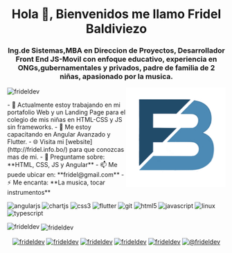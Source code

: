 
<h1 align="center">Hola 👋, Bienvenidos me llamo Fridel Baldiviezo</h1>
<h3 align="center">Ing.de Sistemas,MBA en Direccion de Proyectos, Desarrollador Front End JS-Movil con enfoque educativo, experiencia en ONGs,gubernamentales y privados, padre de familia de 2 niñas, apasionado por la musica.</h3>


<img align='right' src="https://github.com/frideldev/frideldev/raw/master/LOGOFRIDELisitopio2.png" width="230">
<p align="left"> <img src="https://komarev.com/ghpvc/?username=frideldev" alt="frideldev" /> </p>
- 🔭 Actualmente estoy trabajando en mi portafolio Web y un Landing Page para el colegio de mis niñas en HTML-CSS y JS sin frameworks.
- 🌱 Me estoy capacitando en Angular Avanzado y Flutter.
- 🌐 Visita mi [website](http://fridel.info.bo/) para que conozcas mas de mi.
- 💬 Preguntame sobre: **HTML, CSS, JS y Angular**
- 📫 Me puede ubicar en: **fridel@gmail.com**
- ⚡ Me encanta: **La musica, tocar instrumentos**

<p align="left"><img src="https://devicons.github.io/devicon/devicon.git/icons/angularjs/angularjs-original.svg" alt="angularjs" width="40" height="40"/> <img src="https://www.chartjs.org/media/logo-title.svg" alt="chartjs" width="40" height="40"/> <img src="https://devicons.github.io/devicon/devicon.git/icons/css3/css3-original-wordmark.svg" alt="css3" width="40" height="40"/> <img src="https://www.vectorlogo.zone/logos/flutterio/flutterio-icon.svg" alt="flutter" width="40" height="40"/> <img src="https://www.vectorlogo.zone/logos/git-scm/git-scm-icon.svg" alt="git" width="40" height="40"/> <img src="https://devicons.github.io/devicon/devicon.git/icons/html5/html5-original-wordmark.svg" alt="html5" width="40" height="40"/> <img src="https://devicons.github.io/devicon/devicon.git/icons/javascript/javascript-original.svg" alt="javascript" width="40" height="40"/> <img src="https://devicons.github.io/devicon/devicon.git/icons/linux/linux-original.svg" alt="linux" width="40" height="40"/> <img src="https://devicons.github.io/devicon/devicon.git/icons/typescript/typescript-original.svg" alt="typescript" width="40" height="40"/></p><p><img align="left" src="https://github-readme-stats.vercel.app/api/top-langs/?username=frideldev&layout=compact&hide=html" alt="frideldev" /></p>

<p>&nbsp;<img align="center" src="https://github-readme-stats.vercel.app/api?username=frideldev&show_icons=true" alt="frideldev" /></p>

<p align="center">
<a href="https://codepen.io/frideldev" target="blank"><img align="center" src="https://cdn.jsdelivr.net/npm/simple-icons@3.0.1/icons/codepen.svg" alt="frideldev" height="30" width="30" /></a>
<a href="https://twitter.com/frideldev" target="blank"><img align="center" src="https://cdn.jsdelivr.net/npm/simple-icons@3.0.1/icons/twitter.svg" alt="frideldev" height="30" width="30" /></a>
<a href="https://linkedin.com/in/frideldev" target="blank"><img align="center" src="https://cdn.jsdelivr.net/npm/simple-icons@3.0.1/icons/linkedin.svg" alt="frideldev" height="30" width="30" /></a>
<a href="https://fb.com/frideldev" target="blank"><img align="center" src="https://cdn.jsdelivr.net/npm/simple-icons@3.0.1/icons/facebook.svg" alt="frideldev" height="30" width="30" /></a>
<a href="https://instagram.com/frideldev" target="blank"><img align="center" src="https://cdn.jsdelivr.net/npm/simple-icons@3.0.1/icons/instagram.svg" alt="frideldev" height="30" width="30" /></a>
<a href="https://medium.com/@frideldev" target="blank"><img align="center" src="https://cdn.jsdelivr.net/npm/simple-icons@3.0.1/icons/medium.svg" alt="@frideldev" height="30" width="30" /></a>
</p>

